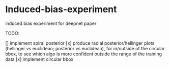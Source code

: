 # Induced-bias-experiment
induced bias experiment for deepnet paper

TODO:

[] implement spiral posterior
[x] produce radial posterior/hellinger plots (hellinger vs euclidean; posterior vs euclidean), for in/outside of the circular bbox, to see which algo is more confident outside the range of the training data
[x] implement circular bbox